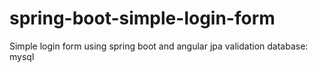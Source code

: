 # spring-boot-simple-login-form
Simple login form using spring boot and angular 
jpa
validation
database: mysql
